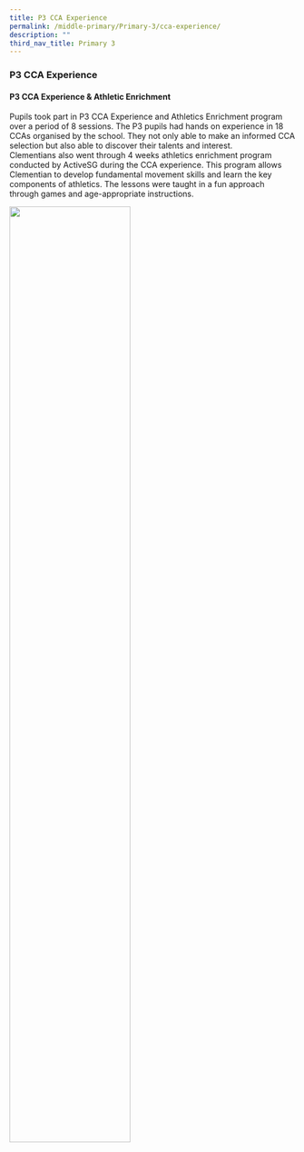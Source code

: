 ```yaml
---
title: P3 CCA Experience
permalink: /middle-primary/Primary-3/cca-experience/
description: ""
third_nav_title: Primary 3
---
```

### P3 CCA Experience

#### P3 CCA Experience & Athletic Enrichment
Pupils took part in P3 CCA Experience and Athletics Enrichment program over a period of 8 sessions. The P3 pupils had hands on experience in 18 CCAs organised by the school. They not only able to make an informed CCA selection but also able to discover their talents and interest.<br>
Clementians also went through 4 weeks athletics enrichment program conducted by ActiveSG during the CCA experience. This program allows Clementian to develop fundamental movement skills and learn the key components of athletics. The lessons were taught in a fun approach through games and age-appropriate instructions.

<img src="/images/CCA%20.gif" 
     style="width:65%">